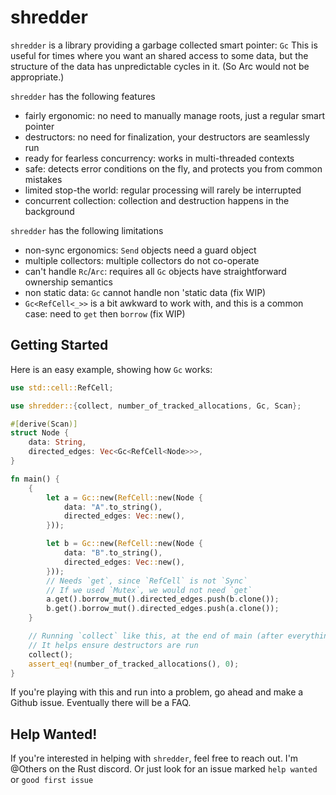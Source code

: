 shredder
========
`shredder` is a library providing a garbage collected smart pointer: `Gc`
This is useful for times where you want an shared access to some data, but the structure
of the data has unpredictable cycles in it. (So Arc would not be appropriate.)

`shredder` has the following features
- fairly ergonomic: no need to manually manage roots, just a regular smart pointer
- destructors: no need for finalization, your destructors are seamlessly run
- ready for fearless concurrency: works in multi-threaded contexts
- safe: detects error conditions on the fly, and protects you from common mistakes
- limited stop-the world: regular processing will rarely be interrupted
- concurrent collection: collection and destruction happens in the background

`shredder` has the following limitations
- non-sync ergonomics: `Send` objects need a guard object
- multiple collectors: multiple collectors do not co-operate
- can't handle `Rc`/`Arc`: requires all `Gc` objects have straightforward ownership semantics
- non static data: `Gc` cannot handle non 'static data (fix WIP)
- `Gc<RefCell<_>>` is a bit awkward to work with, and this is a common case: need to `get` then `borrow` (fix WIP)

Getting Started
---------------
Here is an easy example, showing how `Gc` works:
```rust
use std::cell::RefCell;

use shredder::{collect, number_of_tracked_allocations, Gc, Scan};

#[derive(Scan)]
struct Node {
    data: String,
    directed_edges: Vec<Gc<RefCell<Node>>>,
}

fn main() {
    {
        let a = Gc::new(RefCell::new(Node {
            data: "A".to_string(),
            directed_edges: Vec::new(),
        }));

        let b = Gc::new(RefCell::new(Node {
            data: "B".to_string(),
            directed_edges: Vec::new(),
        }));
        // Needs `get`, since `RefCell` is not `Sync`
        // If we used `Mutex`, we would not need `get`
        a.get().borrow_mut().directed_edges.push(b.clone());
        b.get().borrow_mut().directed_edges.push(a.clone());
    }

    // Running `collect` like this, at the end of main (after everything is dropped) is good practice
    // It helps ensure destructors are run
    collect();
    assert_eq!(number_of_tracked_allocations(), 0);
}
```

If you're playing with this and run into a problem, go ahead and make a Github issue. Eventually there will be a FAQ.

Help Wanted!
------------
If you're interested in helping with `shredder`, feel free to reach out.
I'm @Others on the Rust discord. Or just look for an issue marked `help wanted
` or `good first issue`
